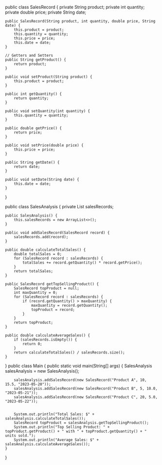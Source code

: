 public class SalesRecord {
    private String product;
    private int quantity;
    private double price;
    private String date;

    public SalesRecord(String product, int quantity, double price, String date) {
        this.product = product;
        this.quantity = quantity;
        this.price = price;
        this.date = date;
    }

    // Getters and Setters
    public String getProduct() {
        return product;
    }

    public void setProduct(String product) {
        this.product = product;
    }

    public int getQuantity() {
        return quantity;
    }

    public void setQuantity(int quantity) {
        this.quantity = quantity;
    }

    public double getPrice() {
        return price;
    }

    public void setPrice(double price) {
        this.price = price;
    }

    public String getDate() {
        return date;
    }

    public void setDate(String date) {
        this.date = date;
    }
}

public class SalesAnalysis {
    private List<SalesRecord> salesRecords;

    public SalesAnalysis() {
        this.salesRecords = new ArrayList<>();
    }

    public void addSalesRecord(SalesRecord record) {
        salesRecords.add(record);
    }

    public double calculateTotalSales() {
        double totalSales = 0;
        for (SalesRecord record : salesRecords) {
            totalSales += record.getQuantity() * record.getPrice();
        }
        return totalSales;
    }

    public SalesRecord getTopSellingProduct() {
        SalesRecord topProduct = null;
        int maxQuantity = 0;
        for (SalesRecord record : salesRecords) {
            if (record.getQuantity() > maxQuantity) {
                maxQuantity = record.getQuantity();
                topProduct = record;
            }
        }
        return topProduct;
    }

    public double calculateAverageSales() {
        if (salesRecords.isEmpty()) {
            return 0;
        }
        return calculateTotalSales() / salesRecords.size();
    }

    
}
public class Main {
    public static void main(String[] args) {
        SalesAnalysis salesAnalysis = new SalesAnalysis();

        
        salesAnalysis.addSalesRecord(new SalesRecord("Product A", 10, 15.5, "2023-05-20"));
        salesAnalysis.addSalesRecord(new SalesRecord("Product B", 5, 10.0, "2023-05-21"));
        salesAnalysis.addSalesRecord(new SalesRecord("Product C", 20, 5.0, "2023-05-22"));

        
        System.out.println("Total Sales: $" + salesAnalysis.calculateTotalSales());
        SalesRecord topProduct = salesAnalysis.getTopSellingProduct();
        System.out.println("Top Selling Product: " + topProduct.getProduct() + " with " + topProduct.getQuantity() + " units sold.");
        System.out.println("Average Sales: $" + salesAnalysis.calculateAverageSales());
    }
}
